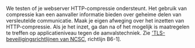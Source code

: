 We testen of je webserver HTTP-compressie ondersteunt. Het gebruik van compressie kan een aanvaller informatie bieden over geheime delen van versleutelde communicatie. Maak je eigen afweging over het inzetten van HTTP-compressie. Als je het inzet, ga dan na of het mogelijk is maatregelen te treffen op applicatieniveau tegen de aanvalstechniek. Zie ['TLS-beveiligingsrichtlijnen van NCSC](https://www.ncsc.nl/actueel/whitepapers/ict-beveiligingsrichtlijnen-voor-transport-layer-security-tls.html), richtlijn B6-1].
